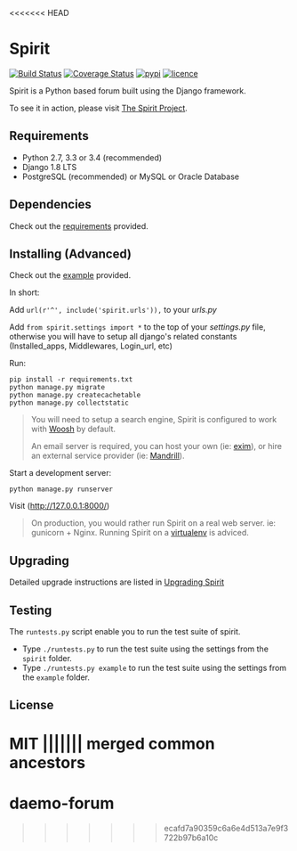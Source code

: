 <<<<<<< HEAD
# Spirit

[![Build Status](https://img.shields.io/travis/nitely/Spirit.svg?style=flat-square)](https://travis-ci.org/nitely/Spirit)
[![Coverage Status](https://img.shields.io/coveralls/nitely/Spirit.svg?style=flat-square)](https://coveralls.io/r/nitely/Spirit)
[![pypi](https://img.shields.io/pypi/v/django-spirit.svg?style=flat-square)](https://pypi.python.org/pypi/django-spirit)
[![licence](https://img.shields.io/pypi/l/django-spirit.svg?style=flat-square)](https://raw.githubusercontent.com/nitely/Spirit/master/LICENSE)

Spirit is a Python based forum built using the Django framework.

To see it in action, please visit [The Spirit Project](http://spirit-project.com/).

## Requirements

* Python 2.7, 3.3 or 3.4 (recommended)
* Django 1.8 LTS
* PostgreSQL (recommended) or MySQL or Oracle Database

## Dependencies

Check out the [requirements](https://github.com/nitely/Spirit/blob/master/requirements.txt) provided.

## Installing (Advanced)

Check out the [example](https://github.com/nitely/Spirit/tree/master/example) provided.

In short:

Add `url(r'^', include('spirit.urls')),` to your *urls.py*

Add `from spirit.settings import *` to the top of your *settings.py* file,
otherwise you will have to setup all django's related constants (Installed_apps, Middlewares, Login_url, etc)

Run:

    pip install -r requirements.txt
    python manage.py migrate
    python manage.py createcachetable
    python manage.py collectstatic

> You will need to setup a search engine,
> Spirit is configured to work with [Woosh](https://bitbucket.org/mchaput/whoosh/wiki/Home) by default.
>
> An email server is required, you can host your own (ie: [exim](http://www.exim.org/)),
> or hire an external service provider (ie: [Mandrill](http://mandrill.com/)).

Start a development server:

    python manage.py runserver

Visit (http://127.0.0.1:8000/)

> On production, you would rather run Spirit on a real web server. ie: gunicorn + Nginx.
> Running Spirit on a [virtualenv](http://www.virtualenv.org) is adviced.

## Upgrading

Detailed upgrade instructions are listed in [Upgrading Spirit](https://github.com/nitely/Spirit/wiki/Upgrading)

## Testing

The `runtests.py` script enable you to run the test suite of spirit.

- Type `./runtests.py` to run the test suite using the settings from the `spirit` folder.
- Type `./runtests.py example` to run the test suite using the settings from the `example` folder.

## License

MIT
||||||| merged common ancestors
=======
# daemo-forum
>>>>>>> ecafd7a90359c6a6e4d513a7e9f3722b97b6a10c
